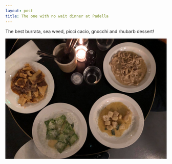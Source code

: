 ```yaml
---
layout: post
title: The one with no wait dinner at Padella
---
```


The best burrata, sea weed, picci cacio, gnocchi and rhubarb dessert!

![Padella](/images/food_padella.jpg)

